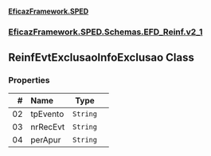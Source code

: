 #### [EficazFramework.SPED](EficazFrameworkSPED.md 'EficazFramework SPED')
### [EficazFramework.SPED.Schemas.EFD_Reinf.v2_1](EficazFramework.SPED.Schemas.EFD_Reinf.v2_1.md 'EficazFramework.SPED.Schemas.EFD_Reinf.v2_1')

## ReinfEvtExclusaoInfoExclusao Class
### Properties

| # | Name | Type | |
| ---: | :--- | :---: | :--- |
| 02 | tpEvento | `String` |  |
| 03 | nrRecEvt | `String` |  |
| 04 | perApur | `String` |  |
